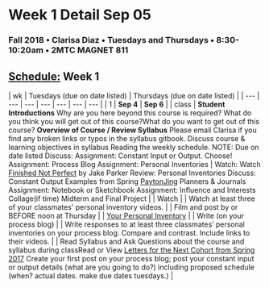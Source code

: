 # Week 1 Detail Sep 05

### Fall 2018 • Clarisa Diaz • Tuesdays and Thursdays • 8:30-10:20am • 2MTC MAGNET 811

## [Schedule:](./) Week 1

| wk | Tuesdays \(due on date listed\) | Thursdays \(due on date listed\) |
| --- | --- | --- | --- | --- | --- | --- |
| 1 | **Sep 4** | **Sep 6** |
| class |  **Student Introductions** Why are you here beyond this course is required? What do you think you will get out of this course?What do you want to get out of this course? **Overview of Course / Review Syllabus** Please email Clarisa if you find any broken links or typos in the syllabus gitbook. Discuss course & learning objectives in syllabus Reading the weekly schedule. NOTE: Due on date listed Discuss: Assignment: Constant Input or Output. Choose! Assignment: Process Blog Assignment: Personal Inventories |  Watch: Watch [Finished Not Perfect](https://www.youtube.com/watch?v=lRtV-ugIT0k) by Jake Parker Review: Personal Inventories Discuss: Constant Output Examples from Spring [Payton](https://paytonmeyer-process.tumblr.com/)[Jing](https://jinghuangideation.tumblr.com/tagged/Discovery-log) Planners & Journals Assignment: Notebook or Sketchbook Assignment: Influence and Interests Collage\(if time\) Midterm and Final Project |
| Watch |  | Watch at least three of your classmates' personal inventory videos. |
| Film and post by or BEFORE noon at Thursday |  | [Your Personal Inventory](../assignments/personal-inventory.md) |
| Write \(on your process blog\) |  | Write responses to at least three classmates’ personal inventories on your process blog. Compare and contrast. Include links to their videos. |
| Read Syllabus and Ask Questions about the course and syllabus during classRead or View [Letters for the Next Cohort from Spring 2017](https://drive.google.com/open?id=0B3GbS-Wqk2AHODlPWXVQWkFBNGM) Create your first post on your process blog; post your constant input or output details \(what are you going to do?\) including proposed schedule \(when? actual dates. make due dates tuesdays.\) |

